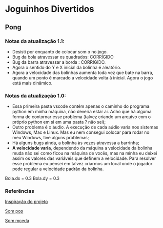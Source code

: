 # Joguinhos Divertidos

## Pong


### Notas da atualização 1.1:
* Desisti por enquanto de colocar som o no jogo.
* Bug da bola atravessar os quadrados: CORRIGIDO
* Bug da barra atravessar a borda : CORRIGIDO.
* Agora o sentido do Y e X inicial da bolinha é aleatório.
* Agora a velocidade das bolinhas aumenta toda vez que bate na barra, quando um ponto é marcado a velocidade volta à inicial. Agora o jogo está mais dinâmico.

### Notas da atualização 1.0:
* Essa primeira pasta vscode contém apenas o caminho do programa python em minha máquina, não deveria estar ai. Acho que há alguma forma de contornar esse problema (talvez criando um arquivo com o próprio python em si em uma pasta ? não sei);
* Outro problema é o áudio. A execução de cada aúdio varia nos sistemas Windows, Mac e Linux. Mas eu nem consegui colocar para rodar no meu Windows, tive alguns problemas;
* Há alguns bugs ainda, a bolinha às vezes atravessa a barrinha;
* **A velocidade varia**, dependendo da máquina a velocidade da bolinha muda não sei como ficou na máquina de vocês, mas na minha eu deixei assim os valores das variáveis que definem a velocidade. Para resolver esse problema eu pensei em talvez criarmos um local onde o jogador pode regular a velocidade padrão da bolinha.

Bola.dx = 0.3
Bola.dy = 0.3

### Referências

[Inspiração do projeto](https://www.youtube.com/watch?v=XGf2GcyHPhc&t=19452s&ab_channel=freeCodeCamp.org)

[Som pop](https://freesound.org/people/Vilkas_Sound/sounds/463395/)

[Som moeda](https://freesound.org/people/ProjectsU012/sounds/341695/)

